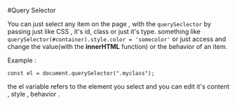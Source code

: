 #Query Selector

You can just select any item on the page , with the ```querySeclector``` by passing just like CSS , it's id, class or just it's type.
something like ``querySelector(#container).style.color = 'somecolor'`` or just access and change the value(with the **innerHTML** function) or the behavior of an item. 

Example :

``const el = document.querySelector(".myclass");``

the el variable refers to the element you select and you can edit it's content , style , behavior .


